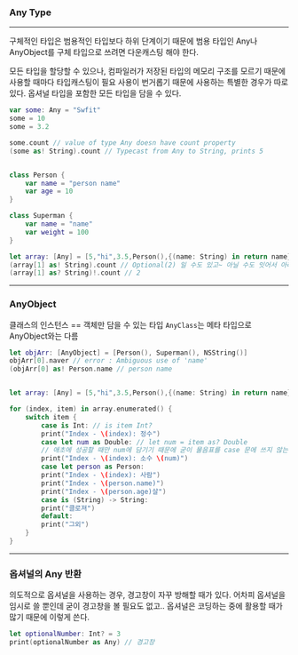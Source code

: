 ### Any Type
---
구체적인 타입은 범용적인 타입보다 하위 단계이기 때문에 범용 타입인 Any나 AnyObject를
구체 타입으로 쓰려면 다운캐스팅 해야 한다.

모든 타입을 할당할 수 있으나, 컴파일러가 저장된 타입의 메모리 구조를 모르기 때문에 사용할 때마다 타입캐스팅이 필요
사용이 번거롭기 때문에 사용하는 특별한 경우가 따로 있다.
옵셔널 타입을 포함한 모든 타입을 담을 수 있다.

```swift
var some: Any = "Swfit"
some = 10
some = 3.2 

some.count // value of type Any doesn have count property
(some as! String).count // Typecast from Any to String, prints 5


class Person {
    var name = "person name"
    var age = 10
}

class Superman {
    var name = "name"
    var weight = 100
}

let array: [Any] = [5,"hi",3.5,Person(),{(name: String) in return name}]
(array[1] as! String).count // Optional(2) 일 수도 있고~ 아닐 수도 잇어서 아래처럼 쓰기도 함
(array[1] as? String)!.count // 2
```
---
### AnyObject
클래스의 인스턴스 == 객체만 담을 수 있는 타입
`AnyClass`는 메타 타입으로 AnyObject와는 다름

```swift
let objArr: [AnyObject] = [Person(), Superman(), NSString()]
objArr[0].naver // error : Ambiguous use of 'name'
(objArr[0] as! Person.name // person name


let array: [Any] = [5,"hi",3.5,Person(),{(name: String) in return name}]

for (index, item) in array.enumerated() {
    switch item {
        case is Int: // is item Int?
        print("Index - \(index): 정수")
        case let num as Double: // let num = item as? Double 
        // 애초에 성공할 때만 num에 담기기 때문에 굳이 물음표를 case 문에 쓰지 않는다.
        print("Index - \(index): 소수 \(num)")
        case let person as Person:
        print("Index - \(index): 사람")
        print("Index - \(person.name)")
        print("Index - \(person.age)살")
        case is (String) -> String:
        print("클로져")
        default:
        print("그외")
    }
}
```
---
### 옵셔널의 Any 반환
의도적으로 옵셔널을 사용하는 경우, 경고창이 자꾸 방해할 때가 있다.
어차피 옵셔널을 임시로 쓸 뿐인데 굳이 경고창을 볼 필요도 없고..
옵셔널은 코딩하는 중에 활용할 때가 많기 때문에 이렇게 쓴다.

```swift
let optionalNumber: Int? = 3
print(optionalNumber as Any) // 경고창
```
